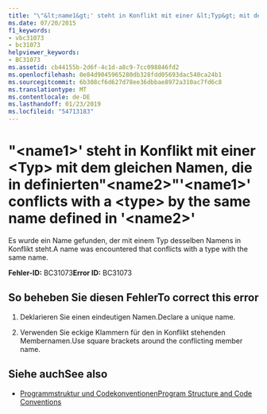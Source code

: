 ```yaml
---
title: "\"&lt;name1&gt;' steht in Konflikt mit einer &lt;Typ&gt; mit dem gleichen Namen, die in definierten\"&lt;name2&gt;\""
ms.date: 07/20/2015
f1_keywords:
- vbc31073
- bc31073
helpviewer_keywords:
- BC31073
ms.assetid: cb44155b-2d6f-4c1d-a8c9-7cc098846fd2
ms.openlocfilehash: 0e84d9045965280db328fdd05693dac540ca24b1
ms.sourcegitcommit: 6b308cf6d627d78ee36dbbae8972a310ac7fd6c8
ms.translationtype: MT
ms.contentlocale: de-DE
ms.lasthandoff: 01/23/2019
ms.locfileid: "54713183"
---
```

# <a name="ltname1gt-conflicts-with-a-lttypegt-by-the-same-name-defined-in-ltname2gt"></a><span data-ttu-id="f4b45-102">"&lt;name1&gt;' steht in Konflikt mit einer &lt;Typ&gt; mit dem gleichen Namen, die in definierten"&lt;name2&gt;"</span><span class="sxs-lookup"><span data-stu-id="f4b45-102">'&lt;name1&gt;' conflicts with a &lt;type&gt; by the same name defined in '&lt;name2&gt;'</span></span>
<span data-ttu-id="f4b45-103">Es wurde ein Name gefunden, der mit einem Typ desselben Namens in Konflikt steht.</span><span class="sxs-lookup"><span data-stu-id="f4b45-103">A name was encountered that conflicts with a type with the same name.</span></span>  
  
 <span data-ttu-id="f4b45-104">**Fehler-ID:** BC31073</span><span class="sxs-lookup"><span data-stu-id="f4b45-104">**Error ID:** BC31073</span></span>  
  
## <a name="to-correct-this-error"></a><span data-ttu-id="f4b45-105">So beheben Sie diesen Fehler</span><span class="sxs-lookup"><span data-stu-id="f4b45-105">To correct this error</span></span>  
  
1.  <span data-ttu-id="f4b45-106">Deklarieren Sie einen eindeutigen Namen.</span><span class="sxs-lookup"><span data-stu-id="f4b45-106">Declare a unique name.</span></span>  
  
2.  <span data-ttu-id="f4b45-107">Verwenden Sie eckige Klammern für den in Konflikt stehenden Membernamen.</span><span class="sxs-lookup"><span data-stu-id="f4b45-107">Use square brackets around the conflicting member name.</span></span>  
  
## <a name="see-also"></a><span data-ttu-id="f4b45-108">Siehe auch</span><span class="sxs-lookup"><span data-stu-id="f4b45-108">See also</span></span>
- [<span data-ttu-id="f4b45-109">Programmstruktur und Codekonventionen</span><span class="sxs-lookup"><span data-stu-id="f4b45-109">Program Structure and Code Conventions</span></span>](../../visual-basic/programming-guide/program-structure/program-structure-and-code-conventions.md)

